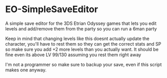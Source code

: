 # EO-SimpleSaveEditor

A simple save editor for the 3DS Etrian Odyssey games that lets you edit levels and add/remove them from the party so you can run a 6man party

Keep in mind that changing levels like this doesnt actually update the character, you'll have to rest them so they can get the correct stats and SP so make sure you add +2 more levels than you actually want. It should be fine even its above LV 99/130 assuming you rest them right away

I'm not a programmer so make sure to backup your save, even if this script makes one anyway.
